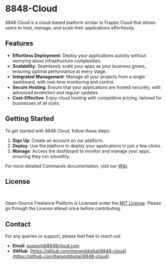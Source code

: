 # 8848-Cloud

8848 Cloud is a cloud-based platform similar to Frappe Cloud that allows users to host, manage, and scale their applications effortlessly. 

## Features

- **Effortless Deployment**: Deploy your applications quickly without worrying about infrastructure complexities.
- **Scalability**: Seamlessly scale your apps as your business grows, ensuring optimal performance at every stage.
- **Integrated Management**: Manage all your projects from a single dashboard, with real-time monitoring and control.
- **Secure Hosting**: Ensure that your applications are hosted securely, with advanced protection and regular updates.
- **Cost-Effective**: Enjoy cloud hosting with competitive pricing, tailored for businesses of all sizes.

## Getting Started

To get started with 8848 Cloud, follow these steps:

1. **Sign Up**: Create an account on our platform.
2. **Deploy**: Use the platform to deploy your applications in just a few clicks.
3. **Manage**: Access the dashboard to monitor and manage your apps, ensuring they run smoothly.

For more detailed Commands documentation, visit our [Wiki](https://github.com/itananddigital/8848-Cloud/blob/main/Commands.md).



## License

<br>


Open-Source Freelance Platform is Licensed under the <a href="./LICENSE">MIT License</a>. Please go through the License atleast once before contributing.

## Contact

For any queries or support, please feel free to reach out:

- **Email**: support@8848cloud.com
- **GitHub**: [https://github.com/itananddigital/8848-cloud](https://github.com/itananddigital/8848-cloud)

